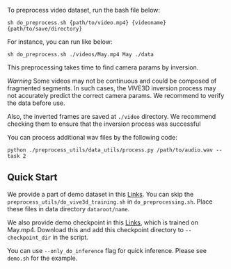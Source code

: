 To preprocess video dataset, run the bash file below:

```
sh do_preprocess.sh {path/to/video.mp4} {videoname} {path/to/save/directory}
```

For instance, you can run like below:

```
sh do_preprocess.sh ./videos/May.mp4 May ./data
```

This preprocessing takes time to find camera params by inversion.

*Warning* Some videos may not be continuous and could be composed of fragmented segments. In such cases, the VIVE3D inversion process may not accurately predict the correct camera params. We recommend to verify the data before use.

Also, the inverted frames are saved at `./video` directory. We recommend checking them to ensure that the inversion process was successful

You can process additional wav files by the following code:

```
python ./preprocess_utils/data_utils/process.py /path/to/audio.wav --task 2 
```

## Quick Start

We provide a part of demo dataset in this [Links](https://works.do/GMb3yGM). You can skip the `preprocess_utils/do_vive3d_training.sh` in `do_preprocessing.sh`.
Place these files in data directory `dataroot/name`.

We also provide demo checkpoint in this [Links](https://works.do/FMb9GSa), which is trained on May.mp4. Download this and add this checkpoint directory to `--checkpoint_dir` in the script. 

You can use `--only_do_inference` flag for quick inference.
Please see `demo.sh` for the example.